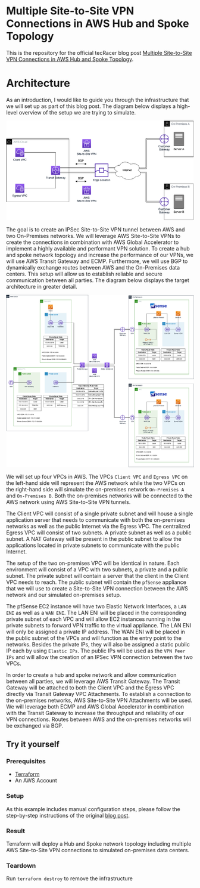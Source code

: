 # Multiple Site-to-Site VPN Connections in AWS Hub and Spoke Topology

This is the repository for the official tecRacer blog post [Multiple Site-to-Site VPN Connections in AWS Hub and Spoke Topology]().

# Architecture

As an introduction, I would like to guide you through the infrastructure that we will set up as part of this blog post. The diagram below displays a high-level overview of the setup we are trying to simulate.

![Overview](media/architecture-overview.png)

The goal is to create an IPSec Site-to-Site VPN tunnel between AWS and two On-Premises networks. We will leverage AWS Site-to-Site VPNs to create the connections in combination with AWS Global Accelerator to implement a highly available and performant VPN solution. To create a hub and spoke network topology and increase the performance of our VPNs, we will use AWS Transit Gateway and ECMP. Furthermore, we will use BGP to dynamically exchange routes between AWS and the On-Premises data centers. This setup will allow us to establish reliable and secure communication between all parties. The diagram below displays the target architecture in greater detail.

![Architecture](media/architecture.png)

We will set up four VPCs in AWS. The VPCs `Client VPC` and `Egress VPC` on the left-hand side will represent the AWS network while the two VPCs on the right-hand side will simulate the on-premises network `On-Premises A` and `On-Premises B`. Both the on-premises networks will be connected to the AWS network using AWS Site-to-Site VPN tunnels.

The Client VPC will consist of a single private subnet and will house a single application server that needs to communicate with both the on-premises networks as well as the public Internet via the Egress VPC. The centralized Egress VPC will consist of two subnets. A private subnet as well as a public subnet. A NAT Gateway will be present in the public subnet to allow the applications located in private subnets to communicate with the public Internet. 

The setup of the two on-premises VPC will be identical in nature. Each environment will consist of a VPC with two subnets, a private and a public subnet. The private subnet will contain a server that the client in the Client VPC needs to reach. The public subnet will contain the `pfSense` appliance that we will use to create a Site-to-Site VPN connection between the AWS network and our simulated on-premises setup.

The pfSense EC2 instance will have two Elastic Network Interfaces, a `LAN ENI` as well as a `WAN ENI`. The LAN ENI will be placed in the corresponding private subnet of each VPC and will allow EC2 instances running in the private subnets to forward VPN traffic to the virtual appliance. The LAN ENI will only be assigned a private IP address. The WAN ENI will be placed in the public subnet of the VPCs and will function as the entry point to the networks. Besides the private IPs, they will also be assigned a static public IP each by using `Elastic IPs`. The public IPs will be used as the `VPN Peer IPs` and will allow the creation of an IPSec VPN connection between the two VPCs.

In order to create a hub and spoke network and allow communication between all parties, we will leverage AWS Transit Gateway. The Transit Gateway will be attached to both the Client VPC and the Egress VPC directly via Transit Gateway VPC Attachments. To establish a connection to the on-premises networks, AWS Site-to-Site VPN Attachments will be used. We will leverage both ECMP and AWS Global Accelerator in combination with the Transit Gateway to increase the throughput and reliability of our VPN connections. Routes between AWS and the on-premises networks will be exchanged via BGP.

## Try it yourself

### Prerequisites

- [Terraform](https://developer.hashicorp.com/terraform/downloads)
- An AWS Account

### Setup

As this example includes manual configuration steps, please follow the step-by-step instructions of the original [blog post]().

### Result

Terraform will deploy a Hub and Spoke network topology including multiple AWS Site-to-Site VPN connections to simulated on-premises data centers.

### Teardown

Run `terraform destroy` to remove the infrastructure
